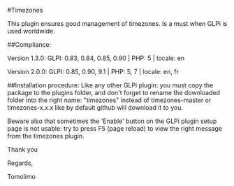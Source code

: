 #Timezones

This plugin ensures good management of timezones. Is a must when GLPi is used worldwide.

##Compliance:

Version 1.3.0:
GLPI: 0.83, 0.84, 0.85, 0.90 | PHP: 5 | locale: en

Version 2.0.0:
GLPI: 0.85, 0.90, 9.1 | PHP: 5, 7 | locale: en, fr

##Installation procedure:
Like any other GLPi plugin: you must copy the package to the plugins folder, and don't forget to rename the downloaded folder into the right name: "timezones" instead of timezones-master or timezones-x.x.x like by default github will download it to you.

Beware also that sometimes the 'Enable' button on the GLPi plugin setup page is not usable: try to press F5 (page reload) to view the right message from the timezones plugin.

Thank you

Regards,

Tomolimo
